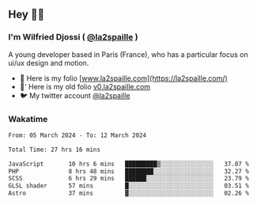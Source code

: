 ## Hey 👋🏾
### I'm Wilfried Djossi ( <a href="https://twitter.com/la2spaille/" target="_blank">@la2spaille</a> )
A young developer based in Paris (France), who has a particular focus on ui/ux design and motion.

- 🎨 Here is my folio [www.la2spaille.com](https://la2spaille.com/)
- 🎨' Here is my old folio [v0.la2spaille.com](https://v0.la2spaille.com/)
- 🐦 My twitter account [@la2spaille](https://twitter.com/la2spaille/)

### Wakatime
<!--START_SECTION:waka-->

```txt
From: 05 March 2024 - To: 12 March 2024

Total Time: 27 hrs 16 mins

JavaScript       10 hrs 6 mins   █████████▒░░░░░░░░░░░░░░░   37.07 %
PHP              8 hrs 48 mins   ████████░░░░░░░░░░░░░░░░░   32.27 %
SCSS             6 hrs 29 mins   ██████░░░░░░░░░░░░░░░░░░░   23.79 %
GLSL shader      57 mins         █░░░░░░░░░░░░░░░░░░░░░░░░   03.51 %
Astro            37 mins         ▓░░░░░░░░░░░░░░░░░░░░░░░░   02.26 %
```

<!--END_SECTION:waka-->
<!--
**la2spaille/la2spaille** is a ✨ _special_ ✨ repository because its `README.md` (this file) appears on your GitHub profile.

Here are some ideas to get you started:

- 🔭 I’m currently working on ...
- 🌱 I’m currently learning ...
- 👯 I’m looking to collaborate on ...
- 🤔 I’m looking for help with ...
- 💬 Ask me about ...
- 📫 How to reach me: ...
- 😄 Pronouns: ...
- ⚡ Fun fact: ...
-->
